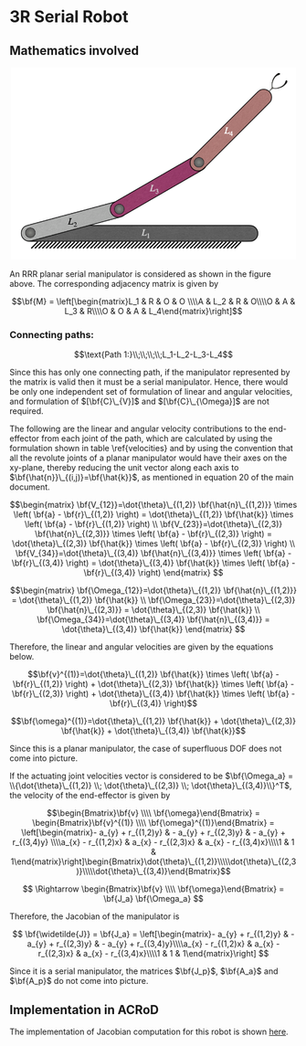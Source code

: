# 3R Serial Robot

## Mathematics involved

<p align="center">
    <img src="../images/RRR.png" alt="RRR planar serial manipulator" width="500px">
</p>

An RRR planar serial manipulator is considered as shown in the figure above. The corresponding adjacency matrix is given by

$$\bf{M} = \left[\begin{matrix}L_1 & R & O & O \\\\A & L_2 & R & O\\\\O & A & L_3 & R\\\\O & O & A & L_4\end{matrix}\right]$$

### Connecting paths:

$$\text{Path 1:}\\;\\;\\;\\;L_1-L_2-L_3-L_4$$

Since this has only one connecting path, if the manipulator represented by the matrix is valid then it must be a serial manipulator. Hence, there would be only one independent set of formulation of linear and angular velocities, and formulation of $[\bf{C}\_{V}]$ and $[\bf{C}\_{\Omega}]$ are not required.

The following are the linear and angular velocity contributions to the end-effector from each joint of the path, which are calculated by using the formulation shown in table \ref{velocities} and by using the convention that all the revolute joints of a planar manipulator would have their axes on the xy-plane, thereby reducing the unit vector along each axis to $\bf{\hat{n}}\_{(i,j)}=\bf{\hat{k}}$, as mentioned in equation 20 of the main document.

$$\begin{matrix}
  \bf{V_{12}}=\dot{\theta}\_{(1,2)} \bf{\hat{n}\_{(1,2)}} \times \left( \bf{a} - \bf{r}\_{(1,2)} \right) = \dot{\theta}\_{(1,2)} \bf{\hat{k}} \times \left( \bf{a} - \bf{r}\_{(1,2)} \right) \\
  \bf{V_{23}}=\dot{\theta}\_{(2,3)} \bf{\hat{n}\_{(2,3)}} \times \left( \bf{a} - \bf{r}\_{(2,3)} \right) = \dot{\theta}\_{(2,3)} \bf{\hat{k}} \times \left( \bf{a} - \bf{r}\_{(2,3)} \right) \\
  \bf{V_{34}}=\dot{\theta}\_{(3,4)} \bf{\hat{n}\_{(3,4)}} \times \left( \bf{a} - \bf{r}\_{(3,4)} \right) = \dot{\theta}\_{(3,4)} \bf{\hat{k}} \times \left( \bf{a} - \bf{r}\_{(3,4)} \right)
\end{matrix}
$$

$$\begin{matrix}
  \bf{\Omega_{12}}=\dot{\theta}\_{(1,2)} \bf{\hat{n}\_{(1,2)}} = \dot{\theta}\_{(1,2)} \bf{\hat{k}} \\
  \bf{\Omega_{23}}=\dot{\theta}\_{(2,3)} \bf{\hat{n}\_{(2,3)}} = \dot{\theta}\_{(2,3)} \bf{\hat{k}} \\
  \bf{\Omega_{34}}=\dot{\theta}\_{(3,4)} \bf{\hat{n}\_{(3,4)}} = \dot{\theta}\_{(3,4)} \bf{\hat{k}}
\end{matrix}
$$

Therefore, the linear and angular velocities are given by the equations below.

$$\bf{v}^{(1)}=\dot{\theta}\_{(1,2)} \bf{\hat{k}} \times \left( \bf{a} - \bf{r}\_{(1,2)} \right) + \dot{\theta}\_{(2,3)} \bf{\hat{k}} \times \left( \bf{a} - \bf{r}\_{(2,3)} \right) + \dot{\theta}\_{(3,4)} \bf{\hat{k}} \times \left( \bf{a} - \bf{r}\_{(3,4)} \right)$$

$$\bf{\omega}^{(1)}=\dot{\theta}\_{(1,2)} \bf{\hat{k}} + \dot{\theta}\_{(2,3)} \bf{\hat{k}} + \dot{\theta}\_{(3,4)} \bf{\hat{k}}$$

Since this is a planar manipulator, the case of superfluous DOF does not come into picture.

If the actuating joint velocities vector is considered to be $\bf{\Omega_a} = \\{\dot{\theta}\_{(1,2)} \\; \dot{\theta}\_{(2,3)} \\; \dot{\theta}\_{(3,4)}\\}^T$, the velocity of the end-effector is given by

$$\begin{Bmatrix}\bf{v} \\\\ \bf{\omega}\end{Bmatrix} = \begin{Bmatrix}\bf{v}^{(1)} \\\\ \bf{\omega}^{(1)}\end{Bmatrix} = \left[\begin{matrix}- a_{y} + r_{(1,2)y} & - a_{y} + r_{(2,3)y} & - a_{y} + r_{(3,4)y} \\\\a_{x} - r_{(1,2)x} & a_{x} - r_{(2,3)x} & a_{x} - r_{(3,4)x}\\\\1 & 1 & 1\end{matrix}\right]\begin{Bmatrix}\dot{\theta}\_{(1,2)}\\\\\dot{\theta}\_{(2,3)}\\\\\dot{\theta}\_{(3,4)}\end{Bmatrix}$$

$$
\Rightarrow \begin{Bmatrix}\bf{v} \\\\ \bf{\omega}\end{Bmatrix} = \bf{J_a} \bf{\Omega_a}
$$

Therefore, the Jacobian of the manipulator is

$$
\bf{\widetilde{J}} = \bf{J_a} = \left[\begin{matrix}- a_{y} + r_{(1,2)y} & - a_{y} + r_{(2,3)y} & - a_{y} + r_{(3,4)y}\\\\a_{x} - r_{(1,2)x} & a_{x} - r_{(2,3)x} & a_{x} - r_{(3,4)x}\\\\1 & 1 & 1\end{matrix}\right]
$$

Since it is a serial manipulator, the matrices $\bf{J_p}$, $\bf{A_a}$ and $\bf{A_p}$ do not come into picture.

## Implementation in ACRoD

The implementation of Jacobian computation for this robot is shown [here](../codes/RRR_code.md).
